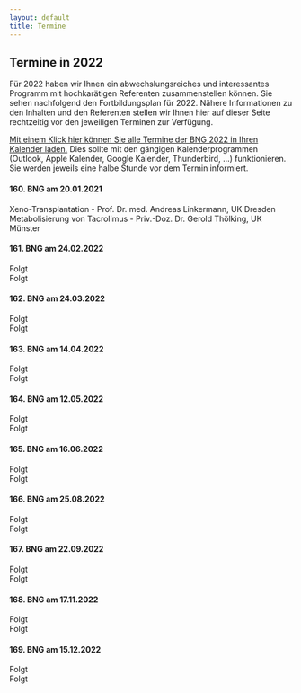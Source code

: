 ```yaml
---
layout: default
title: Termine
---
```

## Termine in 2022

Für 2022 haben wir Ihnen ein abwechslungsreiches und interessantes Programm mit hochkarätigen Referenten zusammenstellen können. Sie sehen nachfolgend den Fortbildungsplan für 2022. Nähere Informationen zu den Inhalten und den Referenten stellen wir Ihnen hier auf dieser Seite rechtzeitig vor den jeweiligen Terminen zur Verfügung.  

[Mit einem Klick hier können Sie alle Termine der BNG 2022 in Ihren Kalender laden.](/assets/other/BNG_2022.ics) Dies sollte mit den gängigen Kalenderprogrammen (Outlook, Apple Kalender, Google Kalender, Thunderbird, ...) funktionieren. Sie werden jeweils eine halbe Stunde vor dem Termin informiert.

#### 160. BNG am 20.01.2021  
Xeno-Transplantation - Prof. Dr. med. Andreas Linkermann, UK Dresden  
Metabolisierung von Tacrolimus - Priv.-Doz. Dr. Gerold Thölking, UK Münster	 

#### 161. BNG am 24.02.2022  

Folgt  
Folgt   

#### 162. BNG am 24.03.2022  
Folgt   
Folgt  	

#### 163. BNG am 14.04.2022  
Folgt  
Folgt  

#### 164. BNG am 12.05.2022  
Folgt  
Folgt    

#### 165. BNG am 16.06.2022  
Folgt  	  
Folgt  

#### 166. BNG am 25.08.2022  
Folgt    
Folgt  	

#### 167. BNG am 22.09.2022  
Folgt  
Folgt  

#### 168. BNG am 17.11.2022  
Folgt  
Folgt  

#### 169. BNG am 15.12.2022  
Folgt  
Folgt  
